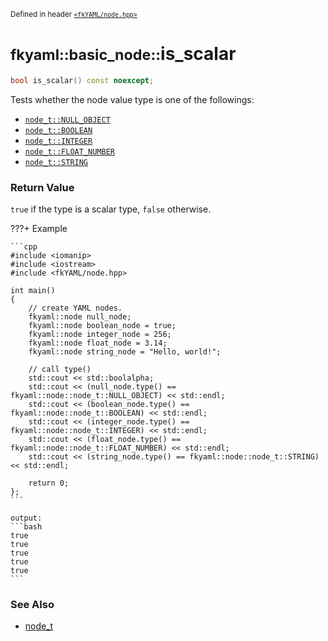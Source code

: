 <small>Defined in header [`<fkYAML/node.hpp>`](https://github.com/fktn-k/fkYAML/blob/develop/include/fkYAML/node.hpp)</small>

# <small>fkyaml::basic_node::</small>is_scalar

```cpp
bool is_scalar() const noexcept;
```

Tests whether the node value type is one of the followings:  
* [`node_t::NULL_OBJECT`](node_t.md)
* [`node_t::BOOLEAN`](node_t.md)
* [`node_t::INTEGER`](node_t.md)
* [`node_t::FLOAT_NUMBER`](node_t.md)
* [`node_t::STRING`](node_t.md)

### **Return Value**

`true` if the type is a scalar type, `false` otherwise.  

???+ Example

    ```cpp
    #include <iomanip>
    #include <iostream>
    #include <fkYAML/node.hpp>

    int main()
    {
        // create YAML nodes.
        fkyaml::node null_node;
        fkyaml::node boolean_node = true;
        fkyaml::node integer_node = 256;
        fkyaml::node float_node = 3.14;
        fkyaml::node string_node = "Hello, world!";

        // call type()
        std::cout << std::boolalpha;
        std::cout << (null_node.type() == fkyaml::node::node_t::NULL_OBJECT) << std::endl;
        std::cout << (boolean_node.type() == fkyaml::node::node_t::BOOLEAN) << std::endl;
        std::cout << (integer_node.type() == fkyaml::node::node_t::INTEGER) << std::endl;
        std::cout << (float_node.type() == fkyaml::node::node_t::FLOAT_NUMBER) << std::endl;
        std::cout << (string_node.type() == fkyaml::node::node_t::STRING) << std::endl;

        return 0;
    };
    ```

    output:
    ```bash
    true
    true
    true
    true
    true
    ```

### **See Also**

* [node_t](node_t.md)
